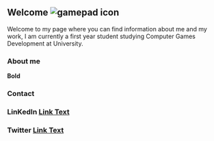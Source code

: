 ## Welcome ![gamepad icon](https://user-images.githubusercontent.com/57402182/70790030-1ef1a000-1d8c-11ea-8943-6e23f6db4c89.png)

Welcome to my page where you can find information about me and my work, I am currently a first year student studying Computer Games Development at University.





  ### About me 



**Bold** 








### Contact

### LinKedIn [Link Text](https://www.linkedin.com/in/danny-lau-a99791199/)
### Twitter  [Link Text](https://twitter.com/dannyla62778988/)
